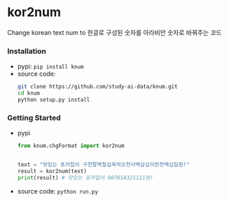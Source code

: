 # kor2num
Change korean text num to 
한글로 구성된 숫자를 아라비안 숫자로 바꿔주는 코드
### Installation
* pypi: ```pip install knum```
* source code:
  ```bash
  git clone https://github.com/study-ai-data/knum.git
  cd knum
  python setup.py install
  ```
### Getting Started
* pypi
  ```python
  from knum.chgFormat import kor2num
  
  
  text = "맛있는 포카칩이 구천팔백칠십육억오천사백삼십이만천백십일원!"
  result = kor2num(text)
  print(result) # 맛있는 포카칩이 987654321111원!
  ```
* source code:
  ```python run.py```

